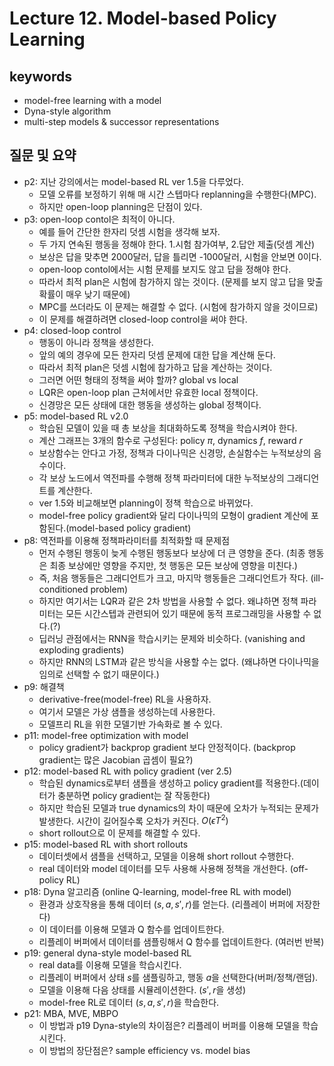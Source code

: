 # Lecture 12. Model-based Policy Learning

## keywords
- model-free learning with a model
- Dyna-style algorithm
- multi-step models & successor representations

## 질문 및 요약
- p2: 지난 강의에서는 model-based RL ver 1.5을 다루었다.
  - 모델 오류를 보정하기 위해 매 시간 스텝마다 replanning을 수행한다(MPC).
  - 하지만 open-loop planning은 단점이 있다.
- p3: open-loop contol은 최적이 아니다.
  - 예를 들어 간단한 한자리 덧셈 시험을 생각해 보자.
  - 두 가지 연속된 행동을 정해야 한다. 1.시험 참가여부, 2.답안 제출(덧셈 계산)
  - 보상은 답을 맞추면 2000달러, 답을 틀리면 -1000달러, 시험을 안보면 0이다.
  - open-loop contol에서는 시험 문제를 보지도 않고 답을 정해야 한다.
  - 따라서 최적 plan은 시험에 참가하지 않는 것이다. (문제를 보지 않고 답을 맞출 확률이 매우 낮기 때문에)
  - MPC를 쓰더라도 이 문제는 해결할 수 없다. (시험에 참가하지 않을 것이므로)
  - 이 문제를 해결하려면 closed-loop control을 써야 한다.
- p4: closed-loop control
  - 행동이 아니라 정책을 생성한다.
  - 앞의 예의 경우에 모든 한자리 덧셈 문제에 대한 답을 계산해 둔다.
  - 따라서 최적 plan은 덧셈 시험에 참가하고 답을 계산하는 것이다.
  - 그러면 어떤 형태의 정책을 써야 할까? global vs local
  - LQR은 open-loop plan 근처에서만 유효한 local 정책이다.
  - 신경망은 모든 상태에 대한 행동을 생성하는 global 정책이다.
- p5: model-based RL v2.0  
  - 학습된 모델이 있을 때 총 보상을 최대화하도록 정책을 학습시켜야 한다.
  - 계산 그래프는 3개의 함수로 구성된다: policy $\pi$, dynamics $f$, reward $r$
  - 보상함수는 안다고 가정, 정책과 다이나믹은 신경망, 손실함수는 누적보상의 음수이다.
  - 각 보상 노드에서 역전파를 수행해 정책 파라미터에 대한 누적보상의 그래디언트를 계산한다.
  - ver 1.5와 비교해보면 planning이 정책 학습으로 바뀌었다.
  - model-free policy gradient와 달리 다이나믹의 모형이 gradient 계산에 포함된다.(model-based policy gradient)
- p8: 역전파를 이용해 정책파라미터를 최적화할 때 문제점
  - 먼저 수행된 행동이 늦게 수행된 행동보다 보상에 더 큰 영향을 준다. (최종 행동은 최종 보상에만 영향을 주지만, 첫 행동은 모든 보상에 영향을 미친다.)
  - 즉, 처음 행동들은 그래디언트가 크고, 마지막 행동들은 그래디언트가 작다. (ill-conditioned problem)
  - 하지만 여기서는 LQR과 같은 2차 방법을 사용할 수 없다.  왜냐하면 정책 파라미터는 모든 시간스텝과 관련되어 있기 때문에 동적 프로그래밍을 사용할 수 없다.(?)
  - 딥러닝 관점에서는 RNN을 학습시키는 문제와 비슷하다. (vanishing and exploding gradients)
  - 하지만 RNN의 LSTM과 같은 방식을 사용할 수는 없다. (왜냐하면 다이나믹을 임의로 선택할 수 없기 때문이다.)
- p9: 해결책
  - derivative-free(model-free) RL을 사용하자.
  - 여기서 모델은 가상 샘플을 생성하는데 사용한다.
  - 모델프리 RL을 위한 모델기반 가속화로 볼 수 있다.
- p11: model-free optimization with model
  - policy gradient가 backprop gradient 보다 안정적이다. (backprop gradient는 많은 Jacobian 곱셈이 필요?)
- p12: model-based RL with policy gradient (ver 2.5)
  - 학습된 dynamics로부터 샘플을 생성하고 policy gradient를 적용한다.(데이터가 충분하면 policy gradient는 잘 작동한다)
  - 하지만 학습된 모델과 true dynamics의 차이 때문에 오차가 누적되는 문제가 발생한다. 시간이 길어질수록 오차가 커진다. $O(\epsilon T^2)$
  - short rollout으로 이 문제를 해결할 수 있다.
- p15: model-based RL with short rollouts
  - 데이터셋에서 샘플을 선택하고, 모델을 이용해 short rollout 수행한다.
  - real 데이터와 model 데이터를 모두 사용해 사용해 정책을 개선한다. (off-policy RL)
- p18: Dyna 알고리즘 (online Q-learning, model-free RL with model)
  - 환경과 상호작용을 통해 데이터 $(s,a,s',r$)를 얻는다. (리플레이 버퍼에 저장한다)
  - 이 데이터를 이용해 모델과 Q 함수를 업데이트한다.
  - 리플레이 버퍼에서 데이터를 샘플링해서 Q 함수를 업데이트한다. (여러번 반복)
- p19: general dyna-style model-based RL
  - real data를 이용해 모델을 학습시킨다.
  - 리플레이 버퍼에서 상태 $s$를 샘플링하고, 행동 $a$을 선택한다(버퍼/정책/랜덤).
  - 모델을 이용해 다음 상태를 시뮬레이션한다. ($s',r$을 생성)
  - model-free RL로 데이터 $(s,a,s',r)$을 학습한다.
- p21: MBA, MVE, MBPO
  - 이 방법과 p19 Dyna-style의 차이점은? 리플레이 버퍼를 이용해 모델을 학습시킨다.
  - 이 방법의 장단점은? sample efficiency vs. model bias
